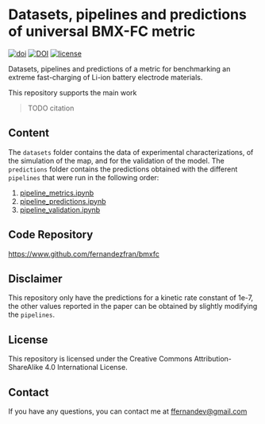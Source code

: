 # Datasets, pipelines and predictions of universal BMX-FC metric

[![doi](https://img.shields.io/badge/doi-TODO-c3211f)](https://www.doi.org/)
[![DOI](https://zenodo.org/badge/756983131.svg)](https://zenodo.org/doi/10.5281/zenodo.10662723)
[![license](https://img.shields.io/badge/License-CC%20BY%20SA%204.0-15a300)](https://creativecommons.org/licenses/by-sa/4.0/)

Datasets, pipelines and predictions of a metric for benchmarking an extreme 
fast-charging of Li-ion battery electrode materials.

This repository supports the main work

> TODO citation


## Content

The `datasets` folder contains the data of experimental characterizations, of the 
simulation of the map, and for the validation of the model. The `predictions` 
folder contains the predictions obtained with the different `pipelines` that
were run in the following order:
1. [pipeline_metrics.ipynb](https://github.com/fernandezfran/bmxfc/blob/main/pipeline_metrics.ipynb)
2. [pipeline_predictions.ipynb](https://github.com/fernandezfran/bmxfc/blob/main/pipeline_predictions.ipynb)
3. [pipeline_validation.ipynb](https://github.com/fernandezfran/bmxfc/blob/main/pipeline_validation.ipynb)


## Code Repository

https://www.github.com/fernandezfran/bmxfc


## Disclaimer

This repository only have the predictions for a kinetic rate constant of 1e-7,
the other values reported in the paper can be obtained by slightly modifying
the `pipelines`.


## License

This repository is licensed under the Creative Commons Attribution-ShareAlike 4.0
International License.


## Contact

If you have any questions, you can contact me at <ffernandev@gmail.com>
